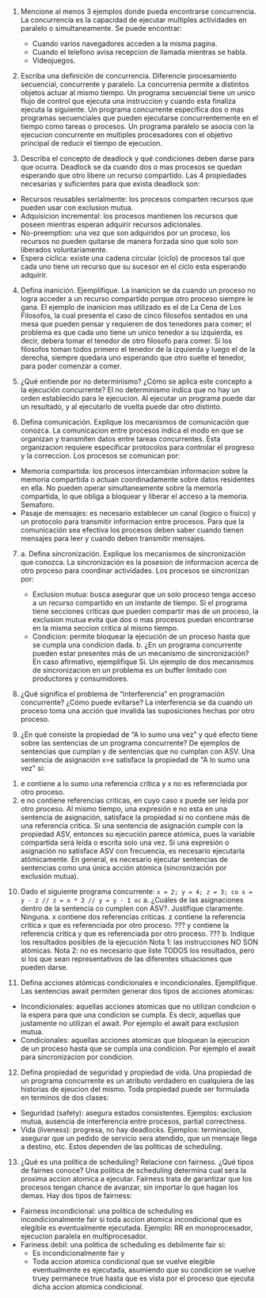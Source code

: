 1. Mencione al menos 3 ejemplos donde pueda encontrarse concurrencia.
   La concurrencia es la capacidad de ejecutar multiples actividades en paralelo o simultaneamente. Se puede encontrar:
   - Cuando varios navegadores acceden a la misma pagina.
   - Cuando el telefono avisa recepcion de llamada mientras se habla.
   - Videojuegos.

2. Escriba una definición de concurrencia. Diferencie procesamiento secuencial, concurrente y paralelo.
   La concurrenia permite a distintos objetos actuar al mismo tiempo.
   Un programa secuencial tiene un unico flujo de control que ejecuta una instruccion y cuando esta finaliza ejecuta la siguiente.
   Un programa concurrente especifica dos o mas programas secuenciales que pueden ejecutarse concurrentemente en el tiempo como tareas o procesos.
   Un programa paralelo se asocia con la ejecucion concurrente en multiples procesadores con el objetivo principal de reducir el tiempo de ejecucion.
3. Describa el concepto de deadlock y qué condiciones deben darse para que ocurra.
   Deadlock se da cuando dos o mas procesos se quedan esperando que otro libere un recurso compartido. Las 4 propiedades necesarias y suficientes para que exista deadlock son:

- Recursos reusables serialmente: los procesos comparten recursos que pueden usar con exclusion mutua.
- Adquisicion incremental: los procesos mantienen los recursos que poseen mientras esperan adquirir recursos adicionales.
- No-preemption: una vez que son adquiridos por un proceso, los recursos no pueden quitarse de manera forzada sino que solo son liberados voluntariamente.
- Espera ciclica: existe una cadena circular (ciclo) de procesos tal que cada uno tiene un recurso que su sucesor en el ciclo esta esperando adquirir.

4.  Defina inanición. Ejemplifique.
   La inanicion se da cuando un proceso no logra acceder a un recurso compartido porque otro proceso siempre le gana. El ejemplo de inanicion mas utilizado es el de La Cena de Los Filosofos, la cual presenta el caso de cinco filosofos sentados en una mesa que pueden pensar y requieren de dos tenedores para comer; el problema es que cada uno tiene un unico tenedor a su izquierda, es decir, debera tomar el tenedor de otro filosofo para comer.
   Si los filosofos toman todos primero el tenedor de la izquierda y luego el de la derecha, siempre quedara uno esperando que otro suelte el tenedor, para poder comenzar a comer.

5. ¿Qué entiende por no determinismo? ¿Cómo se aplica este concepto a la ejecución concurrente?
   El no determinismo indica que no hay un orden establecido para le ejecucion. Al ejecutar un programa puede dar un resultado, y al ejecutarlo de vuelta puede dar otro distinto.
6. Defina comunicación. Explique los mecanismos de comunicación que conozca.
   La comunicacion entre procesos indica el modo en que se organizan y transmiten datos entre tareas concurrentes. Esta organizacion requiere especificar protocolos para controlar el progreso y la correccion. Los procesos se comunican por:

- Memoria compartida: los procesos intercambian informacion sobre la memoria compartida o actuan coordinadamente sobre datos residentes en ella. No pueden operar simultaneamente sobre la memoria compartida, lo que obliga a bloquear y liberar el acceso a la memoria. Semaforo.
- Pasaje de mensajes: es necesario establecer un canal (logico o fisico) y un protocolo para transmitir informacion entre procesos. Para que la comunicación sea efectiva los procesos deben saber cuando tienen mensajes para leer y cuando deben transmitir mensajes.

7. a. Defina sincronización. Explique los mecanismos de sincronización que conozca.
   La sincronización es la posesion de informacion acerca de otro proceso para coordinar actividades. Los procesos se sincronizan por:
   - Exclusion mutua: busca asegurar que un solo proceso tenga acceso a un recurso compartido en un instante de tiempo. Si el programa tiene secciones criticas que pueden compartir mas de un proceso, la exclusion mutua evita que dos o mas procesos puedan encontrarse en la misma seccion critica al mismo tiempo.
   - Condicion: permite bloquear la ejecución de un proceso hasta que se cumpla una condicion dada.
     b. ¿En un programa concurrente pueden estar presentes más de un mecanismo de sincronización? En caso afirmativo, ejemplifique
     Si. Un ejemplo de dos mecanismos de sincronizacion en un problema es un buffer limitado con productores y consumidores.

8.  ¿Qué significa el problema de “interferencia” en programación concurrente? ¿Cómo puede evitarse?
   La interferencia se da cuando un proceso toma una acción que invalida las suposiciones hechas por otro proceso.

9. ¿En qué consiste la propiedad de “A lo sumo una vez” y qué efecto tiene sobre las sentencias de un programa concurrente? De ejemplos de sentencias que cumplan y de sentencias que no cumplan con ASV.
   Una sentencia de asignación x=e satisface la propiedad de "A lo sumo una vez" si:

1) e contiene a lo sumo una referencia critica y x no es referenciada por otro proceso.
2) e no contiene referencias criticas, en cuyo caso x puede ser leída por otro proceso.
   Al mismo tiempo, una expresión e no esta en una sentencia de asignación, satisface la propiedad si no contiene más de una referencia critica.
   Si una sentencia de asignación cumple con la propiedad ASV, entonces su ejecución parece atómica, pues la variable compartida será leída o escrita solo una vez. Si una expresión o asignación no satisface ASV con frecuencia, es necesario ejecutarla atómicamente. En general, es necesario ejecutar sentencias de sentencias como una única acción atómica (sincronización por exclusión mutua).

10. Dado el siguiente programa concurrente:
    `x = 2; y = 4; z = 3; co x = y - z // z = x * 2 // y = y - 1 oc`
    a. ¿Cuáles de las asignaciones dentro de la sentencia co cumplen con ASV?. Justifique claramente.
    Ninguna.
    x contiene dos referencias criticas.
    z contiene la referencia critica x que es referenciada por otro proceso. ???
    y contiene la referencia critica y que es referenciada por otro proceso. ???
    b.  Indique los resultados posibles de la ejecución
    Nota 1: las instrucciones NO SON atómicas.
    Nota 2: no es necesario que liste TODOS los resultados, pero si los que sean representativos de las diferentes situaciones que pueden darse.

11.  Defina acciones atómicas condicionales e incondicionales. Ejemplifique.
    Las sentencias await permiten generar dos tipos de acciones atomicas:

- Incondicionales: aquellas acciones atomicas que no utilizan condicion o la espera para que una condicion se cumpla. Es decir, aquellas que justamente no utilizan el await. Por ejemplo el await para exclusion mutua.
- Condicionales: aquellas acciones atomicas que bloquean la ejecucion de un proceso hasta que se cumpla una condicion. Por ejemplo el await para sincronizacion por condicion.

12.  Defina propiedad de seguridad y propiedad de vida.
    Una propiedad de un programa concurrente es un atributo verdadero en cualquiera de las historias de ejeucion del mismo. Toda propiedad puede ser formulada en terminos de dos clases:

- Seguridad (safety): asegura estados consistentes. Ejemplos: exclusion mutua, ausencia de interferencia entre procesos, partial correctness.
- Vida (liveness): progresa, no hay deadlocks. Ejemplos: terminacion, asegurar que un pedido de servicio sera atendido, que un mensaje llega a destino, etc. Estos dependen de las politicas de scheduling.

13.  ¿Qué es una política de scheduling? Relacione con fairness. ¿Qué tipos de fairnes conoce?
    Una politica de scheduling determina cual sera la proxima accion atomica a ejecutar. Fairness trata de garantizar que los procesos tengan chance de avanzar, sin importar lo que hagan los demas. Hay dos tipos de fairness:

- Fairness incondicional: una politica de scheduling es incondicionalmente fair si toda accion atomica incondicional que es elegible es eventualmente ejecutada. Ejemplo: RR en monoprocesador, ejecucion paralela en multiprocesador.
- Fariness debil: una politica de scheduling es debilmente fair si:
  - Es incondicionalmente fair y
  - Toda accion atomica condicional que se vuelve elegible eventualmente es ejecutada, asumiendo que su condicion se vuelve truey permanece true hasta que es vista por el proceso que ejecuta dicha accion atomica condicional.
